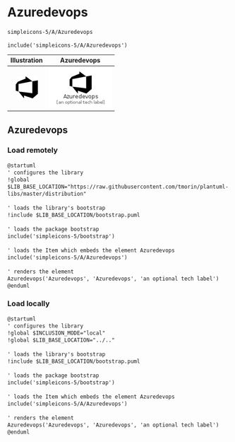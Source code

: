 # Azuredevops


```text
simpleicons-5/A/Azuredevops
```

```text
include('simpleicons-5/A/Azuredevops')
```



| Illustration | Azuredevops |
| :---: | :---: |
| ![illustration for Illustration](../../simpleicons-5/A/Azuredevops.png) | ![illustration for Azuredevops](../../simpleicons-5/A/Azuredevops.Local.png) |




## Azuredevops

### Load remotely
```plantuml
@startuml
' configures the library
!global $LIB_BASE_LOCATION="https://raw.githubusercontent.com/tmorin/plantuml-libs/master/distribution"

' loads the library's bootstrap
!include $LIB_BASE_LOCATION/bootstrap.puml

' loads the package bootstrap
include('simpleicons-5/bootstrap')

' loads the Item which embeds the element Azuredevops
include('simpleicons-5/A/Azuredevops')

' renders the element
Azuredevops('Azuredevops', 'Azuredevops', 'an optional tech label')
@enduml
```

### Load locally
```plantuml
@startuml
' configures the library
!global $INCLUSION_MODE="local"
!global $LIB_BASE_LOCATION="../.."

' loads the library's bootstrap
!include $LIB_BASE_LOCATION/bootstrap.puml

' loads the package bootstrap
include('simpleicons-5/bootstrap')

' loads the Item which embeds the element Azuredevops
include('simpleicons-5/A/Azuredevops')

' renders the element
Azuredevops('Azuredevops', 'Azuredevops', 'an optional tech label')
@enduml
```

